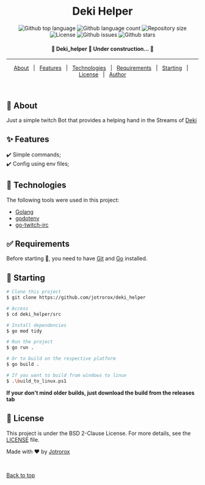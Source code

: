 <!--
<div align="center" id="top"> 
  <img src="./.github/app.gif" alt="Deki_helper" />

  &#xa0;
</div>
-->

<h1 align="center">Deki Helper</h1>

<p align="center">
  <img alt="Github top language" src="https://img.shields.io/github/languages/top/jotrorox/deki_helper?color=56BEB8">

  <img alt="Github language count" src="https://img.shields.io/github/languages/count/jotrorox/deki_helper?color=56BEB8">

  <img alt="Repository size" src="https://img.shields.io/github/repo-size/jotrorox/deki_helper?color=56BEB8">

  <img alt="License" src="https://img.shields.io/github/license/jotrorox/deki_helper?color=56BEB8">

  <img alt="Github issues" src="https://img.shields.io/github/issues/jotrorox/deki_helper?color=56BEB8" />

  <img alt="Github stars" src="https://img.shields.io/github/stars/jotrorox/deki_helper?color=56BEB8" />
</p>

<!-- Status -->

<h4 align="center"> 
	🚧  Deki_helper 🚀 Under construction...  🚧
</h4> 

<hr>

<p align="center">
  <a href="#dart-about">About</a> &#xa0; | &#xa0; 
  <a href="#sparkles-features">Features</a> &#xa0; | &#xa0;
  <a href="#rocket-technologies">Technologies</a> &#xa0; | &#xa0;
  <a href="#white_check_mark-requirements">Requirements</a> &#xa0; | &#xa0;
  <a href="#checkered_flag-starting">Starting</a> &#xa0; | &#xa0;
  <a href="#memo-license">License</a> &#xa0; | &#xa0;
  <a href="https://github.com/{{YOUR_GITHUB_USERNAME}}" target="_blank">Author</a>
</p>

<br>

## :dart: About ##

Just a simple twitch Bot that provides a helping hand in the Streams of [Deki](https://www.twitch.tv/deki_senpai_tm)

## :sparkles: Features ##

:heavy_check_mark: Simple commands;\
:heavy_check_mark: Config using env files;

## :rocket: Technologies ##

The following tools were used in this project:

- [Golang](https://go.dev/)
- [godotenv](https://github.com/joho/godotenv/)
- [go-twitch-irc](https://github.com/gempir/go-twitch-irc/)


## :white_check_mark: Requirements ##

Before starting :checkered_flag:, you need to have [Git](https://git-scm.com) and [Go](https://go.dev/) installed.

## :checkered_flag: Starting ##

```bash
# Clone this project
$ git clone https://github.com/jotrorox/deki_helper

# Access
$ cd deki_helper/src

# Install dependencies
$ go mod tidy

# Run the project
$ go run .

# Or to build on the respective platform
$ go build .

# If you want to build from windows to linux
$ .\build_to_linux.ps1
```

**If your don't mind older builds, just download the build from the releases tab**

## :memo: License ##

This project is under the BSD 2-Clause License. For more details, see the [LICENSE](LICENSE.md) file.


Made with :heart: by <a href="https://github.com/jotrorox" target="_blank">Jotrorox</a>

&#xa0;

<a href="#top">Back to top</a>
